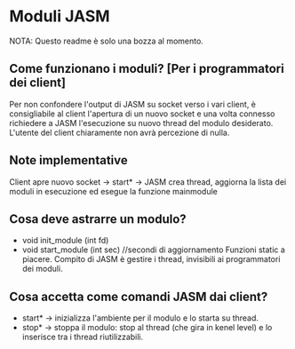 # Moduli JASM
NOTA: Questo readme è solo una bozza al momento.

## Come funzionano i moduli? [Per i programmatori dei client]
Per non confondere l'output di JASM su socket verso i vari client,
è consigliabile al client l'apertura di un nuovo socket e una volta connesso
richiedere a JASM l'esecuzione su nuovo thread del modulo desiderato. 
L'utente del client chiaramente non avrà percezione di nulla.

## Note implementative
Client apre nuovo socket -> start* -> JASM crea thread, aggiorna la lista dei
moduli in esecuzione ed esegue la funzione mainmodule

## Cosa deve astrarre un modulo?
* void init_module (int fd)
* void start_module (int sec) //secondi di aggiornamento
Funzioni static a piacere.
Compito di JASM è gestire i thread, invisibili ai programmatori dei moduli.

## Cosa accetta come comandi JASM dai client?
* start* -> inizializza l'ambiente per il modulo e lo starta su thread.
* stop* -> stoppa il modulo: stop al thread (che gira in kenel level) e lo inserisce
	   tra i thread riutilizzabili.
